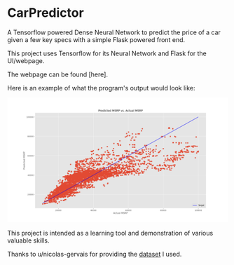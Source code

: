 # CarPredictor
A Tensorflow powered Dense Neural Network to predict the price of a car given a few key specs with a simple Flask powered front end.

This project uses Tensorflow for its Neural Network and Flask for the UI/webpage.

The webpage can be found [here].

Here is an example of what the program's output would look like:

![Image of Results Graph](/static/example1.png)

This project is intended as a learning tool and demonstration of various valuable skills.

Thanks to u/nicolas-gervais for providing the [dataset](https://www.reddit.com/r/datasets/comments/b6rcwv/i_scraped_32000_cars_including_the_price_and_115/) I used.
